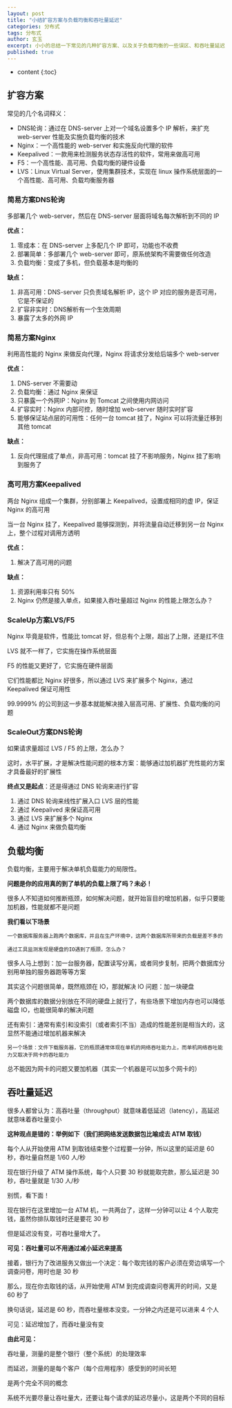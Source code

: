 ```yaml
---
layout: post
title: "小结扩容方案与负载均衡和吞吐量延迟"
categories: 分布式
tags: 分布式
author: 玄玉
excerpt: 小小的总结一下常见的几种扩容方案、以及关于负载均衡的一些误区、和吞吐量延迟的一个形象的例子。
published: true
---
```


* content
{:toc}


## 扩容方案

常见的几个名词释义：

* DNS轮询：通过在 DNS-server 上对一个域名设置多个 IP 解析，来扩充 web-server 性能及实施负载均衡的技术
* Nginx：一个高性能的 web-server 和实施反向代理的软件
* Keepalived：一款用来检测服务状态存活性的软件，常用来做高可用
* F5：一个高性能、高可用、负载均衡的硬件设备
* LVS：Linux Virtual Server，使用集群技术，实现在 linux 操作系统层面的一个高性能、高可用、负载均衡服务器

### 简易方案DNS轮询

多部署几个 web-server，然后在 DNS-server 层面将域名每次解析到不同的 IP

**优点：**
1. 零成本：在 DNS-server 上多配几个 IP 即可，功能也不收费
2. 部署简单：多部署几个 web-server 即可，原系统架构不需要做任何改造
3. 负载均衡：变成了多机，但负载基本是均衡的

**缺点：**
1. 非高可用：DNS-server 只负责域名解析 IP，这个 IP 对应的服务是否可用，它是不保证的
2. 扩容非实时：DNS解析有一个生效周期
3. 暴露了太多的外网 IP

### 简易方案Nginx

利用高性能的 Nginx 来做反向代理，Nginx 将请求分发给后端多个 web-server

**优点：**
1. DNS-server 不需要动
2. 负载均衡：通过 Nginx 来保证
3. 只暴露一个外网IP：Nginx 到 Tomcat 之间使用内网访问
4. 扩容实时：Nginx 内部可控，随时增加 web-server 随时实时扩容
5. 能够保证站点层的可用性：任何一台 tomcat 挂了，Nginx 可以将流量迁移到其他 tomcat

**缺点：**
1. 反向代理层成了单点，非高可用：tomcat 挂了不影响服务，Nginx 挂了影响到服务了

### 高可用方案Keepalived

两台 Nginx 组成一个集群，分别部署上 Keepalived，设置成相同的虚 IP，保证 Nginx 的高可用

当一台 Nginx 挂了，Keepalived 能够探测到，并将流量自动迁移到另一台 Nginx 上，整个过程对调用方透明

**优点：**
1. 解决了高可用的问题

**缺点：**
1. 资源利用率只有 50%
2. Nginx 仍然是接入单点，如果接入吞吐量超过 Nginx 的性能上限怎么办？

### ScaleUp方案LVS/F5

Nginx 毕竟是软件，性能比 tomcat 好，但总有个上限，超出了上限，还是扛不住

LVS 就不一样了，它实施在操作系统层面

F5 的性能又更好了，它实施在硬件层面

它们性能都比 Nginx 好很多，所以通过 LVS 来扩展多个 Nginx，通过 Keepalived 保证可用性

99.9999% 的公司到这一步基本就能解决接入层高可用、扩展性、负载均衡的问题

### ScaleOut方案DNS轮询

如果请求量超过 LVS / F5 的上限，怎么办？

这时，水平扩展，才是解决性能问题的根本方案：能够通过加机器扩充性能的方案才具备最好的扩展性

**终点又是起点**：还是得通过 DNS 轮询来进行扩容

1. 通过 DNS 轮询来线性扩展入口 LVS 层的性能
2. 通过 Keepalived 来保证高可用
3. 通过 LVS 来扩展多个 Nginx
4. 通过 Nginx 来做负载均衡

## 负载均衡

负载均衡，主要用于解决单机负载能力的局限性。

**问题是你的应用真的到了单机的负载上限了吗？未必！**

很多人不知道如何推断瓶颈，如何解决问题，就开始盲目的增加机器，似乎只要能加机器，性能就都不是问题

**我们看以下场景**

`一个数据库服务器上跑两个数据库，并且在生产环境中，这两个数据库所带来的负载是差不多的`

`通过工具监测发现是硬盘的IO遇到了瓶颈，怎么办？`

很多人马上想到：加一台服务器，配置读写分离，或者同步复制，把两个数据库分别用单独的服务器跑等等方案

其实这个问题很简单，既然瓶颈在 IO，那就解决 IO 问题：加一块硬盘

两个数据库的数据分别放在不同的硬盘上就行了，有些场景下增加内存也可以降低磁盘 IO，也能很简单的解决问题

还有索引：通常有索引和没索引（或者索引不当）造成的性能差别是相当大的，这显然不能通过增加机器来解决

`另一个场景：文件下载服务器，它的瓶颈通常体现在单机的网络吞吐能力上，而单机网络吞吐能力又取决于网卡的吞吐能力`

总不能因为网卡的问题又要加机器（其实一个机器是可以加多个网卡的）

## 吞吐量延迟

很多人都曾认为：高吞吐量（throughput）就意味着低延迟（latency），高延迟就意味着吞吐量变小

**这种观点是错的：举例如下（我们把网络发送数据包比喻成去 ATM 取钱）**

每个人从开始使用 ATM 到取钱结束整个过程要一分钟，所以这里的延迟是 60 秒，吞吐量自然是 1/60 人/秒

现在银行升级了 ATM 操作系统，每个人只要 30 秒就能取完款，那么延迟是 30 秒，吞吐量就是 1/30 人/秒

别慌，看下面！

现在银行在这里增加一台 ATM 机，一共两台了，这样一分钟可以让 4 个人取完钱，虽然你排队取钱时还是要花 30 秒

但是延迟没有变，可吞吐量增大了。

**可见：吞吐量可以不用通过减小延迟来提高**

接着，银行为了改进服务又做出一个决定：每个取完钱的客户必须在旁边填写一个调查问卷，用时也是 30 秒

那么，现在你去取钱的话，从开始使用 ATM 到完成调查问卷离开的时间，又是 60 秒了

换句话说，延迟是 60 秒，而吞吐量根本没变。一分钟之内还是可以进来 4 个人

可见：延迟增加了，而吞吐量没有变

**由此可见：**

吞吐量，测量的是整个银行（整个系统）的处理效率

而延迟，测量的是每个客户（每个应用程序）感受到的时间长短

是两个完全不同的概念

系统不光要尽量让吞吐量大，还要让每个请求的延迟尽量小，这是两个不同的目标